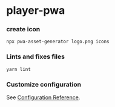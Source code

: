 # player-pwa

### create icon
```
npx pwa-asset-generator logo.png icons
```
### Lints and fixes files
```
yarn lint
```

### Customize configuration
See [Configuration Reference](https://cli.vuejs.org/config/).

